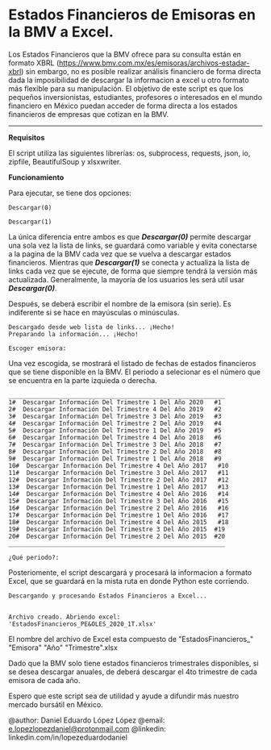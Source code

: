 # Estados Financieros de Emisoras en la BMV a Excel.



Los Estados Financieros que la BMV ofrece para su consulta están en formato XBRL (https://www.bmv.com.mx/es/emisoras/archivos-estadar-xbrl) sin embargo, no es posible realizar análisis financiero de forma directa dada la imposibilidad de descargar la informacion a excel u otro formato más flexible para su manipulación. El objetivo de este script es que los pequeños inversionistas, estudiantes, profesores o interesados en el mundo financiero en México puedan acceder de forma directa a los estados financieros de empresas que cotizan en la BMV.

** **
**Requisitos**

El script utiliza las siguientes librerías: os, subprocess, requests, json, io, zipfile, BeautifulSoup y xlsxwriter.



**Funcionamiento**

Para ejecutar, se tiene dos opciones:

```
Descargar(0)
```
```
Descargar(1)
```

La única diferencia entre ambos es que ***Descargar(0)*** permite descargar una sola vez la lista de links, se guardará como variable y evita conectarse a la pagina de la BMV cada vez que se vuelva a descargar estados financieros. Mientras que ***Descargar(1)*** se conecta y actualiza la lista de links cada vez que se ejecute, de forma que siempre tendrá la versión más actualizada. 
Generalmente, la mayoría de los usuarios les será util usar ***Descargar(0)***.

Después, se deberá escribir el nombre de la emisora (sin serie). Es indiferente si se hace en mayúsculas o minúsculas.

```
Descargado desde web lista de links... ¡Hecho!
Preparando la información... ¡Hecho!

Escoger emisora:
```

Una vez escogida, se mostrará el listado de fechas de estados financieros que se tiene disponible en la BMV. El periodo a selecionar es el número que se encuentra en la parte izquieda o derecha.

```
____________________________________________________________
1#  Descargar Información Del Trimestre 1 Del Año 2020   #1
2#  Descargar Información Del Trimestre 4 Del Año 2019   #2
3#  Descargar Información Del Trimestre 3 Del Año 2019   #3
4#  Descargar Información Del Trimestre 2 Del Año 2019   #4
5#  Descargar Información Del Trimestre 1 Del Año 2019   #5
6#  Descargar Información Del Trimestre 4 Del Año 2018   #6
7#  Descargar Información Del Trimestre 3 Del Año 2018   #7
8#  Descargar Información Del Trimestre 2 Del Año 2018   #8
9#  Descargar Información Del Trimestre 1 Del Año 2018   #9
10#  Descargar Información Del Trimestre 4 Del Año 2017   #10
11#  Descargar Información Del Trimestre 3 Del Año 2017   #11
12#  Descargar Información Del Trimestre 2 Del Año 2017   #12
13#  Descargar Información Del Trimestre 1 Del Año 2017   #13
14#  Descargar Información Del Trimestre 4 Del Año 2016   #14
15#  Descargar Información Del Trimestre 3 Del Año 2016   #15
16#  Descargar Información Del Trimestre 2 Del Año 2016   #16
17#  Descargar Información Del Trimestre 1 Del Año 2016   #17
18#  Descargar Información Del Trimestre 4 Del Año 2015   #18
19#  Descargar Información Del Trimestre 3 Del Año 2015  #19
20#  Descargar Información Del Trimestre 2 Del Año 2015  #20
____________________________________________________________

¿Qué periodo?: 
```
Posteriomente, el script descargará y procesará la informacion a formato Excel, que se guardará en la mista ruta en donde Python este corriendo.


```
Descargando y procesando Estados Financieros a Excel... 


Archivo creado. Abriendo excel: 'EstadosFinancieros_PE&OLES_2020_1T.xlsx'
```

El nombre del archivo de Excel esta compuesto de "EstadosFinancieros_" "Emisora" "Año" "Trimestre".xlsx

Dado que la BMV solo tiene estados financieros trimestrales disponibles, si se desea descargar anuales, de deberá descargar el 4to trimestre de cada emisora de cada año.

Espero que este script sea de utilidad y ayude a difundir más nuestro mercado bursátil en México.

@author: Daniel Eduardo López López
@email: e.lopezlopezdaniel@protonmail.com
@linkedin: linkedin.com/in/lopezeduardodaniel

